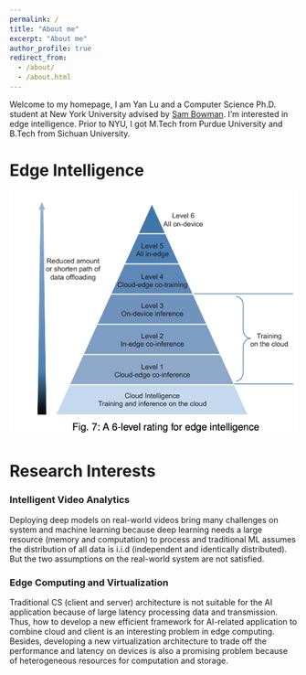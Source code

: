 ```yaml
---
permalink: /
title: "About me"
excerpt: "About me"
author_profile: true
redirect_from: 
  - /about/
  - /about.html
---
```

Welcome to my homepage,
I am Yan Lu and a Computer Science Ph.D. student at New York University advised by [Sam Bowman](http://www.nyu.edu/projects/bowman/). I’m interested in edge intelligence. Prior to NYU, I got M.Tech from Purdue University and B.Tech from Sichuan University.
# Edge Intelligence
<img src='/images/edge_intelligence.png'><br/>
# Research Interests
### Intelligent Video Analytics
Deploying deep models on real-world videos bring many challenges on system and machine learning because deep learning needs a large resource (memory and computation) to process and traditional ML assumes the distribution of all data is i.i.d (independent and identically distributed). But the two assumptions on the real-world system are not satisfied.
### Edge Computing and Virtualization
Traditional CS (client and server) architecture is not suitable for the AI application because of large latency processing data and transmission. Thus, how to develop a new efficient framework for AI-related application to combine cloud and client is an interesting problem in edge computing. Besides, developing a new virtualization architecture to trade off the performance and latency on devices is also a promising problem because of heterogeneous resources for computation and storage.
